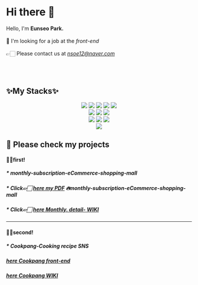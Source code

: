 # Hi there 👋

 Hello, I'm **Eunseo Park.** <br><br>
 👀 I'm looking for a job at the *front-end* <br><br>
 👉🏻 Please contact us at *nsoe12@naver.com* <br><br><br><br>

## ✨My Stacks✨
<div align=center> 
  <img src="https://img.shields.io/badge/java-007396?style=for-the-badge&logo=java&logoColor=white"> 
  <img src="https://img.shields.io/badge/html5-E34F26?style=for-the-badge&logo=html5&logoColor=white"> 
  <img src="https://img.shields.io/badge/css-1572B6?style=for-the-badge&logo=css3&logoColor=white"> 
  <img src="https://img.shields.io/badge/javascript-F7DF1E?style=for-the-badge&logo=javascript&logoColor=black"> 
  <img src="https://img.shields.io/badge/jquery-0769AD?style=for-the-badge&logo=jquery&logoColor=white">
  <br>
  <img src="https://img.shields.io/badge/oracle-F80000?style=for-the-badge&logo=oracle&logoColor=white"> 
  <img src="https://img.shields.io/badge/mysql-4479A1?style=for-the-badge&logo=mysql&logoColor=white"> 
  <img src="https://img.shields.io/badge/springboot-6DB33F?style=for-the-badge&logo=springboot&logoColor=white"> 
  <br>
   <img src="https://img.shields.io/badge/github-181717?style=for-the-badge&logo=github&logoColor=white">
  <img src="https://img.shields.io/badge/git-F05032?style=for-the-badge&logo=git&logoColor=white">
  <img src="https://img.shields.io/badge/visualstudiocode-4FC08D?style=for-the-badge&logo=visualstudiocode&logoColor=black"> 
  <br>
  <img src="https://img.shields.io/badge/intellijidea-61DAFB?style=for-the-badge&logo=intellijidea&logoColor=white">
  
</div>

## 🍎 Please check my projects
#### 🙋‍♀️first!
##### * monthly-subscription-eCommerce-shopping-mall
##### * Click👉🏻 [here my PDF](https://github.com/nsoe12/monthly-subscription-eCommerce-shopping-mall/wiki/1.%ED%8C%90%EB%A7%A4%EC%9E%90-%ED%8E%98%EC%9D%B4%EC%A7%80(%EA%B4%80%EB%A6%AC%EC%9E%90)) 🔥monthly-subscription-eCommerce-shopping-mall 

##### * Click👉🏻 [here Monthly. detail- WIKI](https://github.com/nsoe12/monthly-subscription-eCommerce-shopping-mall.wiki.git)

___
#### 🙋‍♀️second!
##### * Cookpang-Cooking recipe SNS
##### [here Cookpang front-end](https://github.com/nsoe12/CookpangSns.wiki.git)

##### [here Cookpang WIKI](https://github.com/nsoe12/CookpangSns.wiki.git)
